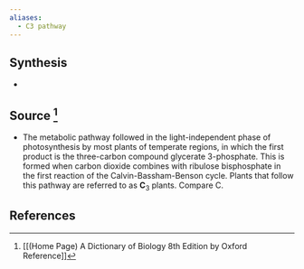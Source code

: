 ```yaml
---
aliases:
  - C3 pathway
---
```

## Synthesis
- 
## Source [^1]
- The metabolic pathway followed in the light-independent phase of photosynthesis by most plants of temperate regions, in which the first product is the three-carbon compound glycerate 3-phosphate. This is formed when carbon dioxide combines with ribulose bisphosphate in the first reaction of the Calvin-Bassham-Benson cycle. Plants that follow this pathway are referred to as $\mathbf{C}_{3}$ plants. Compare C.
## References

[^1]: [[(Home Page) A Dictionary of Biology 8th Edition by Oxford Reference]]